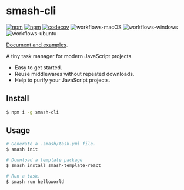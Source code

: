 # smash-cli

[![npm](https://img.shields.io/npm/v/smash-cli)](https://www.npmjs.com/package/smash-cli)
[![npm](https://img.shields.io/npm/dm/smash-cli)](https://www.npmjs.com/package/smash-cli)
[![codecov](https://codecov.io/gh/chenhaihong/smash-cli/branch/master/graph/badge.svg)](https://codecov.io/gh/chenhaihong/smash-cli)
![workflows-macOS](https://github.com/chenhaihong/smash-cli/workflows/macOS/badge.svg)
![workflows-windows](https://github.com/chenhaihong/smash-cli/workflows/windows/badge.svg)
![workflows-ubuntu](https://github.com/chenhaihong/smash-cli/workflows/ubuntu/badge.svg)

[Document and examples](https://www.smash-cli.com).

A tiny task manager for modern JavaScript projects.

- Easy to get started.
- Reuse middlewares without repeated downloads.
- Help to purify your JavaScript projects.

## Install

```bash
$ npm i -g smash-cli
```

## Usage

```bash
# Generate a .smash/task.yml file.
$ smash init

# Download a template package
$ smash install smash-template-react

# Run a task.
$ smash run helloworld
```
